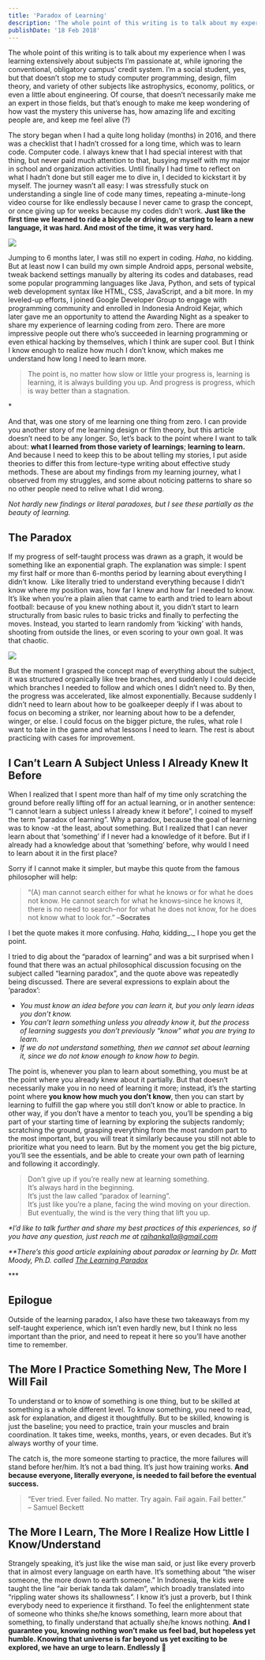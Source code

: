 ```yaml
---
title: 'Paradox of Learning'
description: 'The whole point of this writing is to talk about my experience when I was learning extensively about subjects I’m passionate at, while ignoring the conventional, obligatory campus’ credit system. I’m a social student, yes, but that doesn’t stop me to study computer programming, design, film theory, and variety of other subjects like astrophysics, economy, politics, or even a little about engineering. Of course, that doesn’t necessarily make me an expert in those fields, but that’s enough to make me keep wondering of how vast the mystery this universe has, how amazing life and exciting people are, and keep me feel alive (?)'
publishDate: '18 Feb 2018'
---
```


The whole point of this writing is to talk about my experience when I was learning extensively about subjects I’m passionate at, while ignoring the conventional, obligatory campus’ credit system. I’m a social student, yes, but that doesn’t stop me to study computer programming, design, film theory, and variety of other subjects like astrophysics, economy, politics, or even a little about engineering. Of course, that doesn’t necessarily make me an expert in those fields, but that’s enough to make me keep wondering of how vast the mystery this universe has, how amazing life and exciting people are, and keep me feel alive (?)

The story began when I had a quite long holiday (months) in 2016, and there was a checklist that I hadn’t crossed for a long time, which was to learn code. Computer code. I always knew that I had special interest with that thing, but never paid much attention to that, busying myself with my major in school and organization activities. Until finally I had time to reflect on what I hadn’t done but still eager me to dive in, I decided to kickstart it by myself. The journey wasn’t all easy: I was stressfully stuck on understanding a single line of code many times, repeating a-minute-long video course for like endlessly because I never came to grasp the concept, or once giving up for weeks because my codes didn’t work. **Just like the first time we learned to ride a bicycle or driving, or starting to learn a new language, it was hard. And most of the time, it was very hard.**

![](https://raihankalla.id/wp-content/uploads/2018/02/Meme.jpg)

Jumping to 6 months later, I was still no expert in coding. _Haha_, no kidding. But at least now I can build my own simple Android apps, personal website, tweak backend settings manually by altering its codes and databases, read some popular programming languages like Java, Python, and sets of typical web development syntax like HTML, CSS, JavaScript, and a bit more. In my leveled-up efforts, I joined Google Developer Group to engage with programming community and enrolled in Indonesia Android Kejar, which later gave me an opportunity to attend the Awarding Night as a speaker to share my experience of learning coding from zero. There are more impressive people out there who’s succeeded in learning programming or even ethical hacking by themselves, which I think are super cool. But I think I know enough to realize how much I don’t know, which makes me understand how long I need to learn more.

> The point is, no matter how slow or little your progress is, learning is learning, it is always building you up. And progress is progress, which is way better than a stagnation.

\*

And that, was one story of me learning one thing from zero. I can provide you another story of me learning design or film theory, but this article doesn’t need to be any longer. So, let’s back to the point where I want to talk about: **what I learned from those variety of learnings**; **learning to learn.** And because I need to keep this to be about telling my stories, I put aside theories to differ this from lecture-type writing about effective study methods. These are about my findings from my learning journey, what I observed from my struggles, and some about noticing patterns to share so no other people need to relive what I did wrong.

_Not hardly new findings or literal paradoxes, but I see these partially as the beauty of learning._

The Paradox
-----------

If my progress of self-taught process was drawn as a graph, it would be something like an exponential graph. The explanation was simple: I spent my first half or more than 6-months period by learning about everything I didn’t know.  Like literally tried to understand everything because I didn’t know where my position was, how far I knew and how far I needed to know. It’s like when you’re a plain alien that came to earth and tried to learn about football: because of you knew nothing about it, you didn’t start to learn structurally from basic rules to basic tricks and finally to perfecting the moves. Instead, you started to learn randomly from ‘kicking’ with hands, shooting from outside the lines, or even scoring to your own goal. It was that chaotic.

![](https://raihankalla.id/wp-content/uploads/2018/02/Exponential-Graph.png)

But the moment I grasped the concept map of everything about the subject, it was structured organically like tree branches, and suddenly I could decide which branches I needed to follow and which ones I didn’t need to. By then, the progress was accelerated, like almost exponentially. Because suddenly I didn’t need to learn about how to be goalkeeper deeply if I was about to focus on becoming a striker, nor learning about how to be a defender, winger, or else. I could focus on the bigger picture, the rules, what role I want to take in the game and what lessons I need to learn. The rest is about practicing with cases for improvement.

I Can’t Learn A Subject Unless I Already Knew It Before
-------------------------------------------------------

When I realized that I spent more than half of my time only scratching the ground before really lifting off for an actual learning, or in another sentence: “I cannot learn a subject unless I already knew it before”, I coined to myself the term “paradox of learning”. Why a paradox, because the goal of learning was to know -at the least, about something. But I realized that I can never learn about that ‘something’ if I never had a knowledge of it before. But if I already had a knowledge about that ‘something’ before, why would I need to learn about it in the first place?

Sorry if I cannot make it simpler, but maybe this quote from the famous philosopher will help:

> “(A) man cannot search either for what he knows or for what he does not know. He cannot search for what he knows–since he knows it, there is no need to search–nor for what he does not know, for he does not know what to look for.” –**Socrates**

I bet the quote makes it more confusing. _Haha,_ kidding_._ I hope you get the point.

I tried to dig about the “paradox of learning” and was a bit surprised when I found that there was an actual philosophical discussion focusing on the subject called “learning paradox”, and the quote above was repeatedly being discussed. There are several expressions to explain about the ‘paradox’:

*   _You must know an idea before you can learn it, but you only learn ideas you don’t know._
*   _You can’t learn something unless you already know it, but the process of learning suggests you don’t previously “know” what you are trying to learn._
*   _If we do not understand something, then we cannot set about learning it, since we do not know enough to know how to begin._

The point is, whenever you plan to learn about something, you must be at the point where you already knew about it partially. But that doesn’t necessarily make you in no need of learning it more; instead, it’s the starting point where **you know how much you don’t know**, then you can start by learning to fulfill the gap where you still don’t know or able to practice. In other way, if you don’t have a mentor to teach you, you’ll be spending a big part of your starting time of learning by exploring the subjects randomly; scratching the ground, grasping everything from the most random part to the most important, but you will treat it similarly because you still not able to prioritize what you need to learn. But by the moment you get the big picture, you’ll see the essentials, and be able to create your own path of learning and following it accordingly.

> Don’t give up if you’re really new at learning something.  
> It’s always hard in the beginning.  
> It’s just the law called “paradox of learning”.  
> It’s just like you’re a plane, facing the wind moving on your direction.  
> But eventually, the wind is the very thing that lift you up.

_\*I’d like to talk further and share my best practices of this experiences, so if you have any question, just reach me at [raihankalla@gmail.com](mailto:raihankalla@gmail.com)_

_\*\*There’s this good article explaining about paradox or learning by Dr. Matt Moody, Ph.D. called [The Learning Paradox](http://www.calldrmatt.com/AskDrMatt-1237_Learning_Paradox_Explained.htm)_

\*\*\*

Epilogue
--------

Outside of the learning paradox, I also have these two takeaways from my self-taught experience, which isn’t even hardly new, but I think no less important than the prior, and need to repeat it here so you’ll have another time to remember.

The More I Practice Something New, The More I Will Fail
-------------------------------------------------------

To understand or to know of something is one thing, but to be skilled at something is a whole different level. To know something, you need to read, ask for explanation, and digest it thoughtfully. But to be skilled, knowing is just the baseline; you need to practice, train your muscles and brain coordination. It takes time, weeks, months, years, or even decades. But it’s always worthy of your time.

The catch is, the more someone starting to practice, the more failures will stand before her/him. It’s not a bad thing. It’s just how training works. **And because everyone, literally everyone, is needed to fail before the eventual success.**

> “Ever tried. Ever failed. No matter. Try again. Fail again. Fail better.”  
> – Samuel Beckett

The More I Learn, The More I Realize How Little I Know/Understand
-----------------------------------------------------------------

Strangely speaking, it’s just like the wise man said, or just like every proverb that in almost every language on earth have. It’s something about “the wiser someone, the more down to earth someone.” In Indonesia, the kids were taught the line “air beriak tanda tak dalam”, which broadly translated into “rippling water shows its shallowness”. I know it’s just a proverb, but I think everybody need to experience it firsthand. To feel the enlightenment state of someone who thinks she/he knows something, learn more about that something, to finally understand that actually she/he knows nothing. **And I guarantee you, knowing nothing won’t make us feel bad, but hopeless yet humble. Knowing that universe is far beyond us yet exciting to be explored, we have an urge to learn. Endlessly 🙂**